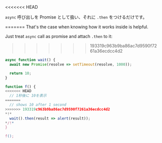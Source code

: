 
<<<<<<< HEAD

`async` 呼び出しを Promise として扱い、それに `.then` をつけるだけです。

=======
That's the case when knowing how it works inside is helpful.

Just treat `async` call as promise and attach `.then` to it:
>>>>>>> 193319c963b9ba86ac7d9590f7261a36ecdcc4d2
```js run
async function wait() {
  await new Promise(resolve => setTimeout(resolve, 1000));

  return 10;
}

function f() {
<<<<<<< HEAD
  // 1秒後に 10を表示
=======
  // shows 10 after 1 second
>>>>>>> 193319c963b9ba86ac7d9590f7261a36ecdcc4d2
*!*
  wait().then(result => alert(result));
*/!*
}

f();
```
